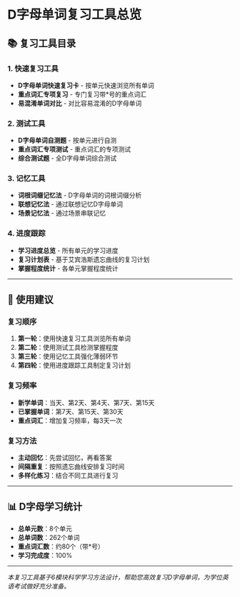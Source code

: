 # D字母单词复习工具总览

## 📚 复习工具目录

### 1. 快速复习工具
- **D字母单词快速复习卡** - 按单元快速浏览所有单词
- **重点词汇专项复习** - 专门复习带*号的重点词汇
- **易混淆单词对比** - 对比容易混淆的D字母单词

### 2. 测试工具
- **D字母单词自测题** - 按单元进行自测
- **重点词汇专项测试** - 重点词汇的专项测试
- **综合测试题** - 全D字母单词综合测试

### 3. 记忆工具
- **词根词缀记忆法** - D字母单词的词根词缀分析
- **联想记忆法** - 通过联想记忆D字母单词
- **场景记忆法** - 通过场景串联记忆

### 4. 进度跟踪
- **学习进度总览** - 所有单元的学习进度
- **复习计划表** - 基于艾宾浩斯遗忘曲线的复习计划
- **掌握程度统计** - 各单元掌握程度统计

---

## 🎯 使用建议

### 复习顺序
1. **第一轮**：使用快速复习工具浏览所有单词
2. **第二轮**：使用测试工具检测掌握程度
3. **第三轮**：使用记忆工具强化薄弱环节
4. **第四轮**：使用进度跟踪工具制定复习计划

### 复习频率
- **新学单词**：当天、第2天、第4天、第7天、第15天
- **已掌握单词**：第7天、第15天、第30天
- **重点词汇**：增加复习频率，每3天一次

### 复习方法
- **主动回忆**：先尝试回忆，再看答案
- **间隔重复**：按照遗忘曲线安排复习时间
- **多样化练习**：结合不同工具进行复习

---

## 📊 D字母学习统计

- **总单元数**：8个单元
- **总单词数**：262个单词
- **重点词汇数**：约80个（带*号）
- **学习完成度**：100%

---

*本复习工具基于6模块科学学习方法设计，帮助您高效复习D字母单词，为学位英语考试做好充分准备。*
